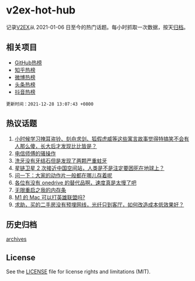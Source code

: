 # v2ex-hot-hub

 记录[V2EX](https://www.v2ex.com/)从 2021-01-06 日至今的热门话题。每小时抓取一次数据，按天[归档](archives)。
 
 ## 相关项目

- [GitHub热榜](https://github.com/lonnyzhang423/github-hot-hub)
- [知乎热榜](https://github.com/lonnyzhang423/zhihu-hot-hub)
- [微博热榜](https://github.com/lonnyzhang423/weibo-hot-hub)
- [头条热榜](https://github.com/lonnyzhang423/toutiao-hot-hub)
- [抖音热榜](https://github.com/lonnyzhang423/douyin-hot-hub)


 `更新时间：2021-12-28 13:07:43 +0800`

## 热议话题

1. [小时候学习掩耳盗铃、刻舟求剑、狐假虎威等这些寓言故事觉得特搞笑不会有人那么傻，长大后才发现比比皆是？](https://www.v2ex.com/t/824769)
1. [电信师傅的骚操作](https://www.v2ex.com/t/824768)
1. [洗牙没有牙结石但是发现了两颗严重蛀牙](https://www.v2ex.com/t/824673)
1. [星链卫星 2 次接近中国空间站，人类是不是注定要困死在地球上？](https://www.v2ex.com/t/824809)
1. [问一下：大家的动作片一般都在哪儿存着呢](https://www.v2ex.com/t/824823)
1. [各位有没有 onedrive 的替代品啊，速度真是太慢了吧](https://www.v2ex.com/t/824721)
1. [无限重启之我的内存条](https://www.v2ex.com/t/824774)
1. [M1 的 Mac 可以打英雄联盟吗?](https://www.v2ex.com/t/824689)
1. [求助，买的二手房没有预埋网线，光纤只到客厅，如何改造成本低效果好？](https://www.v2ex.com/t/824790)

## 历史归档

[archives](archives)

## License

See the [LICENSE](LICENSE) file for license rights and limitations (MIT).
